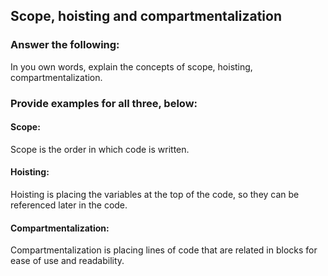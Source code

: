 ## Scope, hoisting and compartmentalization

### Answer the following:
In you own words, explain the concepts of scope, hoisting, compartmentalization.


### Provide examples for all three, below:

#### Scope:
Scope is the order in which code is written.

#### Hoisting:
Hoisting is placing the variables at the top of the code, so they can be referenced later in the code.

#### Compartmentalization:
Compartmentalization is placing lines of code that are related in blocks for ease of use and readability.

